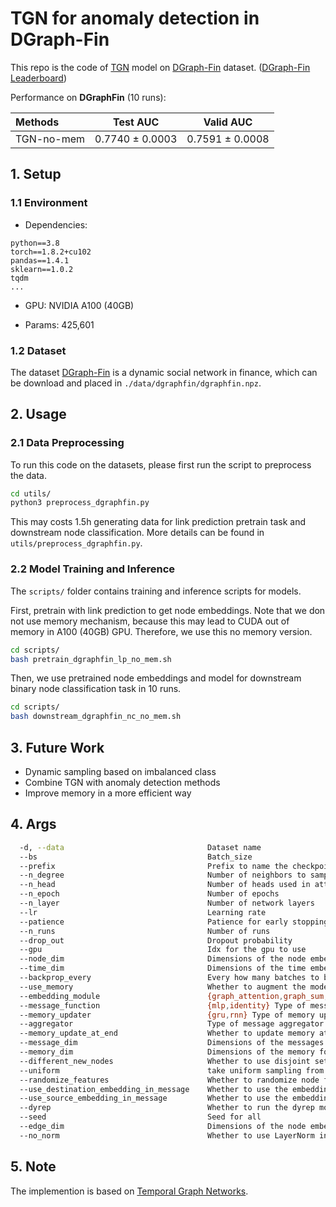 
# TGN for anomaly detection in DGraph-Fin

This repo is the code of [TGN](https://arxiv.org/pdf/2006.10637.pdf) model on [DGraph-Fin](https://dgraph.xinye.com/dataset) dataset. ([DGraph-Fin Leaderboard](https://dgraph.xinye.com/leaderboards/dgraphfin))

Performance on **DGraphFin** (10 runs):

| Methods   |  Test AUC  | Valid AUC  |
|  :----  | ---- | ---- |
| TGN-no-mem |  0.7740 ± 0.0003 | 0.7591 ± 0.0008 |

<!-- TGN-no-mem achieves top-3 performance on DGraphFin (top-2 performence without extra data) until August 22, 2022 ([https://dgraph.xinye.com/leaderboards/dgraphfin](https://dgraph.xinye.com/leaderboards/dgraphfin)).  -->


## 1. Setup 

### 1.1 Environment

- Dependencies: 
```{bash}
python==3.8
torch==1.8.2+cu102
pandas==1.4.1
sklearn==1.0.2
tqdm
...
```

- GPU: NVIDIA A100 (40GB)

- Params: 425,601

### 1.2 Dataset

The dataset [DGraph-Fin](https://dgraph.xinye.com/dataset) is a dynamic social network in finance, which can be download and placed in `./data/dgraphfin/dgraphfin.npz`.

## 2. Usage

### 2.1 Data Preprocessing

To run this code on the datasets, please first run the script to preprocess the data.

```bash
cd utils/
python3 preprocess_dgraphfin.py
```

This may costs 1.5h generating data for link prediction pretrain task and downstream node classification. More details can be found in `utils/preprocess_dgraphfin.py`.


### 2.2 Model Training and Inference

The `scripts/` folder contains training and inference scripts for models.

First, pretrain with link prediction to get node embeddings. Note that we don not use memory mechanism, because this may lead to CUDA out of memory in A100 (40GB) GPU. Therefore, we use this no memory version. 

```bash
cd scripts/
bash pretrain_dgraphfin_lp_no_mem.sh
```

Then, we use pretrained node embeddings and model for downstream binary node classification task in 10 runs.

```bash
cd scripts/
bash downstream_dgraphfin_nc_no_mem.sh
```

## 3. Future Work

- Dynamic sampling based on imbalanced class
- Combine TGN with anomaly detection methods
- Improve memory in a more efficient way

## 4. Args 

```bash
  -d, --data                                Dataset name
  --bs                                      Batch_size
  --prefix                                  Prefix to name the checkpoints
  --n_degree                                Number of neighbors to sample
  --n_head                                  Number of heads used in attention layer
  --n_epoch                                 Number of epochs
  --n_layer                                 Number of network layers
  --lr                                      Learning rate
  --patience                                Patience for early stopping
  --n_runs                                  Number of runs
  --drop_out                                Dropout probability
  --gpu                                     Idx for the gpu to use
  --node_dim                                Dimensions of the node embedding
  --time_dim                                Dimensions of the time embedding
  --backprop_every                          Every how many batches to backprop
  --use_memory                              Whether to augment the model with a node memory
  --embedding_module                        {graph_attention,graph_sum,identity,time} Type of embedding module
  --message_function                        {mlp,identity} Type of message function
  --memory_updater                          {gru,rnn} Type of memory updater
  --aggregator                              Type of message aggregator
  --memory_update_at_end                    Whether to update memory at the end or at the start of the batch
  --message_dim                             Dimensions of the messages
  --memory_dim                              Dimensions of the memory for each user
  --different_new_nodes                     Whether to use disjoint set of new nodes for train and val
  --uniform                                 take uniform sampling from temporal neighbors
  --randomize_features                      Whether to randomize node features
  --use_destination_embedding_in_message    Whether to use the embedding of the destination node as part of the message
  --use_source_embedding_in_message         Whether to use the embedding of the source node as part of the message
  --dyrep                                   Whether to run the dyrep model
  --seed                                    Seed for all
  --edge_dim                                Dimensions of the node embedding
  --no_norm                                 Whether to use LayerNorm in MergeLayer
```

## 5. Note
The implemention is based on [Temporal Graph Networks](https://github.com/twitter-research/tgn).



